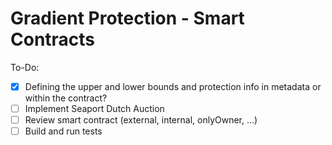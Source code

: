 # Gradient Protection - Smart Contracts

To-Do:
- [x] Defining the upper and lower bounds and protection info in metadata or within the contract?
- [ ] Implement Seaport Dutch Auction
- [ ] Review smart contract (external, internal, onlyOwner, ...)
- [ ] Build and run tests
